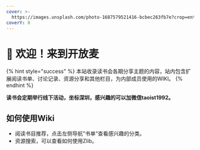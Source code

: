 ```yaml
---
cover: >-
  https://images.unsplash.com/photo-1687579521416-bcbec263fb7e?crop=entropy&cs=srgb&fm=jpg&ixid=M3wxOTcwMjR8MHwxfHJhbmRvbXx8fHx8fHx8fDE2ODgzMTYxNjh8&ixlib=rb-4.0.3&q=85
coverY: 0
---
```


# 🎤 欢迎！来到开放麦

{% hint style="success" %}
本站收录读书会各期分享主题的内容，站内包含扩展阅读书单、讨论记录、资源分享和其他栏目，为内部成员使用的WIKI。
{% endhint %}

**读书会定期举行线下活动，坐标深圳，感兴趣的可以加微信taoist1992。**

## 如何使用Wiki

* 阅读书目推荐，点击左侧导航”书单“查看感兴趣的分类。
* 资源搜索，可以查看如何使用Zlib。
